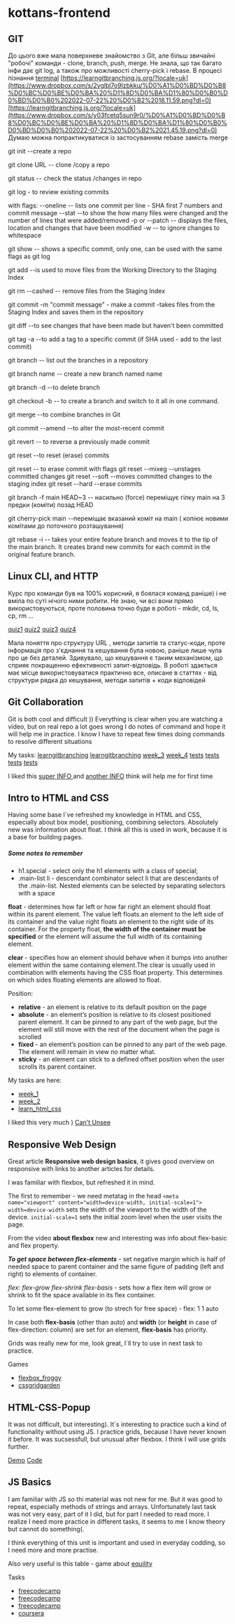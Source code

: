 # kottans-frontend

## GIT

До цього вже мала поверхневе знайомство з Git, але більш звичайні "робочі" команди - clone, branch, push, merge. Не знала, що так багато інфи дає git log, а також про можливості cherry-pick i rebase.
В процесі пізнання
[terminal](https://www.dropbox.com/s/9gxw50hdxdmrg1c/%D0%A1%D0%BD%D0%B8%D0%BC%D0%BE%D0%BA%20%D1%8D%D0%BA%D1%80%D0%B0%D0%BD%D0%B0%202022-07-22%20%D0%B2%2015.53.23.png?dl=0)
[https://learngitbranching.js.org/?locale=uk](https://www.dropbox.com/s/2vglbl7o9lzbkku/%D0%A1%D0%BD%D0%B8%D0%BC%D0%BE%D0%BA%20%D1%8D%D0%BA%D1%80%D0%B0%D0%BD%D0%B0%202022-07-22%20%D0%B2%2018.11.59.png?dl=0)
[https://learngitbranching.js.org/?locale=uk](https://www.dropbox.com/s/y03fcetq5sun9r0/%D0%A1%D0%BD%D0%B8%D0%BC%D0%BE%D0%BA%20%D1%8D%D0%BA%D1%80%D0%B0%D0%BD%D0%B0%202022-07-22%20%D0%B2%2021.45.19.png?dl=0)
Думаю можна попрактикуватися із застосуванням rebase замість merge

git init --create a repo

git clone URL -- clone /copy a repo

git status -- check the status /changes in repo

git log - to review existing commits

with flags:
--oneline -- lists one commit per line - SHA first 7 numbers and commit message
--stat --to show the how many files were changed and the number of lines that were added/removed
-p or --patch -- displays the files, location and changes that have been modified
-w -- to ignore changes to whitespace

git show -- shows a specific commit, only one, can be used with the same flags as git log

git add --is used to move files from the Working Directory to the Staging Index

git rm --cashed -- remove files from the Staging Index

git commit -m "commit message" - make a commit -takes files from the Staging Index and saves them in the repository

git diff --to see changes that have been made but haven't been committed

git tag -a --to add a tag to a specific commit (if SHA used - add to the last commit)

git branch -- list out the branches in a repository

git branch name -- create a new branch named name

git branch -d --to delete branch

git checkout -b -- to create a branch and switch to it all in one command.

git merge --to combine branches in Git

git commit --amend --to alter the most-recent commit

git revert <SHA-of-commit-to-revert> -- to reverse a previously made commit

git reset --to reset (erase) commits

git reset -- to erase commit
with flags
git reset --mixeg --unstages committed changes
git reset --soft --moves committed changes to the staging index
git reset --hard --erase commits

git branch -f main HEAD~3 -- насильно (force) переміщує гілку main на 3 предки (коміти) позад HEAD

git cherry-pick main <SHA-commit> --переміщає вказаний коміт <SHA-commit> на main ( копіює новими комітами до поточного розташування)

git rebase -i -- takes your entire feature branch and moves it to the tip of the main branch. It creates brand new commits for each commit in the original feature branch.

## Linux CLI, and HTTP

Курс про команди був на 100% корисний, я боялася команд раніше) і не вміла по суті нічого ними робити. Не знаю, чи всі вони прямо використовуються, проте половина точно буде в роботі - mkdir, cd, ls, cp, rm ...

[quiz1](./task_linux_cli/quiz1.png)
[quiz2](./task_linux_cli/quiz2.png)
[quiz3](./task_linux_cli/quiz3.png)
[quiz4](./task_linux_cli/quiz4.png)

Мала поняття про структуру URL , методи запитів та статус-коди, проте інформація про з'єднання та кешування була новою, раніше лише чула про це без деталей.
Здивувало, що кешування є таким механізмом, що сприяє покращенню ефективності запит-відповідь.
В роботі здається має місце використовуватися практично все, описане в статтях - від структури рядка до кешування, методи запитів + коди відповідей

## Git Collaboration

Git is both cool and difficult )) Everything is clear when you are watching a video, but on real repo a lot goes wrong
I do notes of command and hope it will help me in practice. I know I have to repeat few times doing commands to resolve different situations

My tasks:
[learngitbranching](./task_git_collaboration/learngitbranching.png)
[learngitbranching](./task_git_collaboration/learngitbranching_1.png)
[week_3](./task_git_collaboration//week_3.png)
[week_4](./task_git_collaboration//week_4.png)
[tests](./task_git_collaboration/tests1.png)
[tests](./task_git_collaboration/tests2.png)
[tests](./task_git_collaboration/tests3.png)
[tests](./task_git_collaboration/tests4.png)

I liked this [super INFO ](https://github.com/k88hudson/git-flight-rules) and [another INFO](https://ohshitgit.com/) think will help me for first time

## Intro to HTML and CSS

Having some base I`ve refreshed my knowledge in HTML and CSS, especially about box model, positioning, combining selectors. Absolutely new was information about float.
I think all this is used in work, because it is a base for building pages.

##### Some notes to remember

- h1.special - select only the h1 elements with a class of special;
- .main-list li - descendant combinator select li that are descendants of the .main-list. Nested elements can be selected by separating selectors with a space

**float** - determines how far left or how far right an element should float within its parent element. The value left floats an element to the left side of its container and the value right floats an element to the right side of its container. For the property float, **the width of the container must be specified** or the element will assume the full width of its containing element.

**clear** - specifies how an element should behave when it bumps into another element within the same containing element.The clear is usually used in combination with elements having the CSS float property. This determines on which sides floating elements are allowed to float.

Position:

- **relative** - an element is relative to its default position on the page
- **absolute** - an element’s position is relative to its closest positioned parent element. It can be pinned to any part of the web page, but the element will still move with the rest of the document when the page is scrolled
- **fixed** - an element’s position can be pinned to any part of the web page. The element will remain in view no matter what.
- **sticky** - an element can stick to a defined offset position when the user scrolls its parent container.

My tasks are here:

- [week_1](./task_html_css_intro/week_1.png)
- [week_2](./task_html_css_intro/week_2.png)
- [learn_html_css](./task_html_css_intro/learn_html_css.png)

I liked this very much ) [Can't Unsee ](https://cantunsee.space/)

## Responsive Web Design

Great article **Responsive web design basics**, it gives good overview on responsive with links to another articles for details.

I was familiar with flexbox, but refreshed it in mind.

The first to remember - we need metatag in the head `<meta name="viewport" content="width=device-width, initial-scale=1">`
`width=device-width` sets the width of the viewport to the width of the device.
`initial-scale=1` sets the initial zoom level when the user visits the page.

From the video **about flexbox** new and interesting was info about flex-basic and flex property.

**_To get space between flex-elements_** - set negative margin which is half of needed space to parent container and the same figure of padding (left and right) to elements of container.

_flex: flex-grow flex-shrink flex-basis_ - sets how a flex item will grow or shrink to fit the space available in its flex container.

To let some flex-element to grow (to strech for free space) - flex: 1 1 auto

In case both **flex-basis** (other than auto) and **width** (or **height** in case of flex-direction: column) are set for an element, **flex-basis** has priority.

Grids was really new for me, look great, I`ll try to use in next task to practice.

Games

- [flexbox_froggy](./task_responsive_web_design/flexbox_froggy.png)
- [cssgridgarden](./task_responsive_web_design/cssgridgarden.png)

## HTML-CSS-Popup

It was not difficult, but interesting). It`s interesting to practice such a kind of functionality without using JS. I practice grids, because I have never known it before. It was sucsessfull, but unusual after flexbox. I think I will use grids further.

[Demo](https://marharytaboichenko.github.io/HTML-CSS-Popup/)
[Code](https://github.com/MarharytaBoichenko/HTML-CSS-Popup)

## JS Basics

I am familiar with JS so thi material was not new for me. But it was good to repeat, especially methods of strings and arrays. Unfortunately last task was not very easy, part of it I did, but for part I needed to read more. I realize I need more practice in different tasks, it seems to me I know theory but cannot do something(.

I think everything of this unit is important and used in everyday codding, so I need more and more practise.

Also very useful is this table - game about [equility](https://eqeq.js.org/)

Tasks

- [freecodecamp](./task_js_basics/freecodecamp.png)
- [freecodecamp](./task_js_basics//freecodecamp1.png)
- [freecodecamp](./task_js_basics/freecodecamp2.png)
- [coursera](./task_js_basics/coursera.png)
